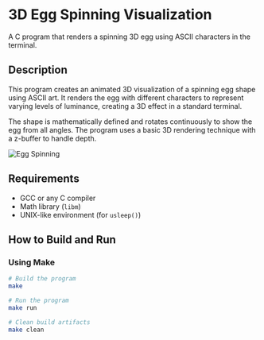# 3D Egg Spinning Visualization

A C program that renders a spinning 3D egg using ASCII characters in the terminal.

## Description

This program creates an animated 3D visualization of a spinning egg shape using ASCII art. It renders the egg with different characters to represent varying levels of luminance, creating a 3D effect in a standard terminal.

The shape is mathematically defined and rotates continuously to show the egg from all angles. The program uses a basic 3D rendering technique with a z-buffer to handle depth.

![Egg Spinning](egg.gif)

## Requirements

- GCC or any C compiler
- Math library (`libm`)
- UNIX-like environment (for `usleep()`)

## How to Build and Run

### Using Make

```bash
# Build the program
make

# Run the program
make run

# Clean build artifacts
make clean